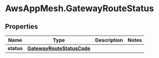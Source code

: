 # AwsAppMesh.GatewayRouteStatus

## Properties

Name | Type | Description | Notes
------------ | ------------- | ------------- | -------------
**status** | [**GatewayRouteStatusCode**](GatewayRouteStatusCode.md) |  | 


